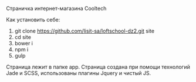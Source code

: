 Страничка интернет-магазина Cooltech

Как установить себе:
1. git clone https://github.com/lisit-sa/loftschool-dz2.git site
2. cd site
3. bower i
4. npm i
5. gulp

Страница лежит в папке app. 
Страница создана при помощи технологий Jade и SCSS, использованы плагины Jquery и чистый JS.

